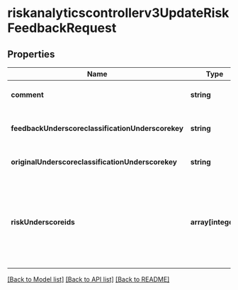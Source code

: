 # riskanalyticscontrollerv3UpdateRiskFeedbackRequest

## Properties
Name | Type | Description | Notes
------------ | ------------- | ------------- | -------------
**comment** | **string** | Comment – free text | [optional] [default to null]
**feedbackUnderscoreclassificationUnderscorekey** | **string** | Feedback classification key - or &#39;other&#39; | [optional] [default to null]
**originalUnderscoreclassificationUnderscorekey** | **string** | Original category | [optional] [default to null]
**riskUnderscoreids** | **array[integer]** | One or more risk id. This API can be called for multiple risks – only if all of them are from the same category | [optional] [default to null]

[[Back to Model list]](../README.md#documentation-for-models) [[Back to API list]](../README.md#documentation-for-api-endpoints) [[Back to README]](../README.md)


